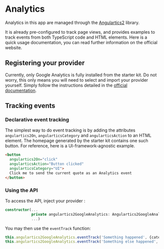 # Analytics

Analytics in this app are managed through the [Angulartics2](https://github.com/angulartics/angulartics2) library.

It is already pre-configured to track page views, and provides examples to track events from both TypeScript code and HTML elements.
Here is a quick usage documentation, you can read further information on the official website.

## Registering your provider

Currently, only Google Analytics is fully installed from the starter kit.
Do not worry, this only means you will need to select and import your provider yourself.
Simply follow the instructions detailed in the [official documentation](https://github.com/angulartics/angulartics2#supported-providers).

## Tracking events

### Declarative event tracking

The simplest way to do event tracking is by adding the attributes `angulartics2On`, `angularticsCategory` and `angularticsAction` to an HTML element.
The homepage generated by the starter kit contains one such button.
For reference, here is a UI-framework-agnostic example.

```html
<button
  angulartics2On="click"
  angularticsAction="Button clicked"
  angularticsCategory="UI">
  Click me to send the current quote as an Analytics event
</button>
```

### Using the API
To access the API, inject your provider :

```typescript
constructor(...
            private angulartics2GoogleAnalytics: Angulartics2GoogleAnalytics,
            ...)
```

You may then use the `eventTrack` function:

```typescript
this.angulartics2GoogleAnalytics.eventTrack('Something happened', {category: 'My category'});
this.angulartics2GoogleAnalytics.eventTrack('Something else happened', {category: 'My other category', label: 'My custom label'});
```
